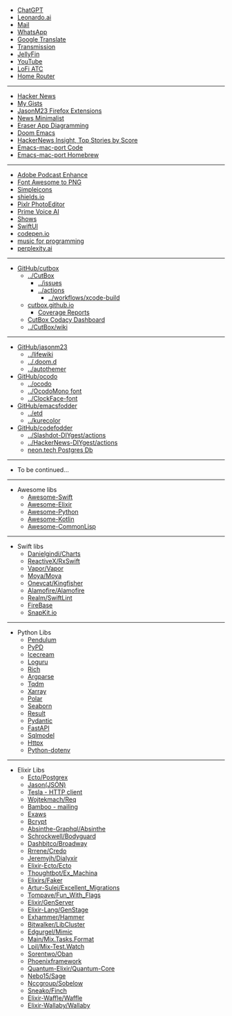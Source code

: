 - [ChatGPT](https://chat.openai.com/)
- [Leonardo.ai](https://app.leonardo.ai/ai-generations)
- [Mail](https://mail.google.com/mail/u/0/#inbox)
- [WhatsApp](https://web.whatsapp.com/)
- [Google Translate](https://translate.google.com)
- [Transmission](http://192.168.1.100:9091)
- [JellyFin](http://192.168.1.100:8096/web/index.html#!/home.html)
- [YouTube](https://youtube.com)
- [LoFi ATC](https://www.lofiatc.com/)
- [Home Router](http://192.168.1.1/)
- - -
- [Hacker News](https://news.ycombinator.com/)
- [My Gists](https://gist.github.com/jasonm23/)
- [JasonM23 Firefox Extensions](https://addons.mozilla.org/en-GB/developers/addons)
- [News Minimalist](https://www.newsminimalist.com/)
- [Eraser App Diagramming](https://app.eraser.io)
- [Doom Emacs](https://github.com/doomemacs/)
- [HackerNews Insight, Top Stories by Score](https://hackernews-insight.vercel.app/story-list-by-score)
- [Emacs-mac-port Code](https://bitbucket.org/mituharu/emacs-mac/overview)
- [Emacs-mac-port Homebrew](https://github.com/railwaycat/homebrew-emacsmacport)
- - -
- [Adobe Podcast Enhance](https://podcast.adobe.com/enhance)
- [Font Awesome to PNG](https://fa2png.app/)
- [Simpleicons](https://simpleicons.org/)
- [shields.io](https://shields.io/badges/)
- [Pixlr PhotoEditor](https://pixlr.com/e/)
- [Prime Voice AI](https://beta.elevenlabs.io/speech-synthesis)
- [Shows](https://showrss.info/timeline)
- [SwiftUI](https://developer.apple.com/documentation/swiftui/)
- [codepen.io](https://codepen.io)
- [music for programming](https://musicforprogramming.net/latest/)
- [perplexity.ai](https://www.perplexity.ai/)
- - -
- [GitHub/cutbox](https://github.com/cutbox)
    - [../CutBox](https://github.com/cutbox/CutBox)
      - [../issues](https://github.com/cutbox/CutBox/issues)
      - [../actions](https://github.com/cutbox/CutBox/actions)
        - [../workflows/xcode-build](https://github.com/cutbox/CutBox/actions/workflows/xcode-build.yml)
    - [cutbox.github.io](https://cutbox.github.io)
      - [Coverage Reports](https://cutbox.github.io/CutBox/)
    - [CutBox Codacy Dashboard](https://app.codacy.com/gh/cutbox/CutBox/dashboard)
    - [../CutBox/wiki](https://github.com/cutbox/CutBox/wiki)
- - -
- [GitHub/jasonm23](https://github.com/jasonm23)
    - [../lifewiki](https://github.com/jasonm23/lifewiki)
    - [../.doom.d](https://github.com/jasonm23/.doom.d)
    - [../autothemer](https://github.com/jasonm23/autothemer)
- [GitHub/ocodo](https://github.com/ocodo)
    - [../ocodo](https://github.com/ocodo/ocodo)
    - [../OcodoMono font](https://github.com/ocodo/OcodoMono)
    - [../ClockFace-font](https://github.com/ocodo/clockFace-font)
- [GitHub/emacsfodder](https://github.com/emacsfodder)
    - [../etd](https://github.com/emacsfodder/etd)
    - [../kurecolor](https://github.com/emacsfodder/kurecolor)
- [GitHub/codefodder](https://github.com/codefodder)
    - [../Slashdot-DIYgest/actions](https://github.com/codefodder/Slashdot-DIYgest/actions/workflows/slashdot-diygest-email.yml)
    - [../HackerNews-DIYgest/actions](https://github.com/codefodder/HackerNews-DIYgest/actions/workflows/hacker-news-diygest-hourly-scrape.yml)
    - [neon.tech Postgres Db](https://neon.tech)
- - -
- To be continued...
- - -
- Awesome libs
    - [Awesome-Swift](https://github.com/matteocrippa/awesome-swift)
    - [Awesome-Elixir](https://github.com/h4cc/awesome-elixir)
    - [Awesome-Python](https://github.com/vinta/awesome-python)
    - [Awesome-Kotlin](https://github.com/mcxiaoke/awesome-kotlin)
    - [Awesome-CommonLisp](https://github.com/CodyReichert/awesome-cl)
- - - 
- Swift libs
    - [Danielgindi/Charts](https://github.com/danielgindi/Charts)
    - [ReactiveX/RxSwift](https://github.com/ReactiveX/RxSwift)
    - [Vapor/Vapor](https://github.com/vapor/vapor)
    - [Moya/Moya](https://github.com/Moya/Moya)
    - [Onevcat/Kingfisher](https://github.com/onevcat/Kingfisher)
    - [Alamofire/Alamofire](https://github.com/Alamofire/Alamofire)
    - [Realm/SwiftLint](https://github.com/realm/SwiftLint)
    - [FireBase](https://firebase.google.com/)
    - [SnapKit.io](https://snapkit.io/)
- - -
- Python Libs
    - [Pendulum](https://pendulum.eustace.io)
    - [PyPD](https://pypi.org/project/pypdf/)
    - [Icecream](https://github.com/gruns/icecream)
    - [Loguru](https://github.com/Delgan/loguru)
    - [Rich](https://rich.readthedocs.io/en/stable...)
    - [Argparse](https://docs.python.org/3/library/arg...)
    - [Tqdm](https://github.com/tqdm/tqdm)
    - [Xarray](https://github.com/pydata/xarray)
    - [Polar](https://www.pola.rs)
    - [Seaborn](https://seaborn.pydata.org/tutorial/i...)
    - [Result](https://pypi.org/project/result/)
    - [Pydantic](https://docs.pydantic.dev/latest/)
    - [FastAPI](https://fastapi.tiangolo.com)
    - [Sqlmodel](https://sqlmodel.tiangolo.com)
    - [Httpx](https://github.com/encode/httpx)
    - [Python-dotenv](https://saurabh-kumar.com/python-dotenv/)
- - -
- Elixir Libs
    - [Ecto/Postgrex](https://github.com/elixir-ecto/postgrex)
    - [Jason(JSON)](https://github.com/michalmuskala/jason)
    - [Tesla - HTTP client](https://github.com/globocom/tesla)
    - [Wojtekmach/Req](https://github.com/wojtekmach/req)
    - [Bamboo - mailing](https://github.com/thoughtbot/bamboo)
    - [Exaws](https://github.com/ex-aws/ex_aws)
    - [Bcrypt](https://github.com/riverrun/bcrypt_elixir)
    - [Absinthe-Graphql/Absinthe](https://github.com/absinthe-graphql/absinthe)
    - [Schrockwell/Bodyguard](https://github.com/schrockwell/bodyguard)
    - [Dashbitco/Broadway](https://github.com/dashbitco/broadway)
    - [Rrrene/Credo](https://github.com/rrrene/credo)
    - [Jeremyjh/Dialyxir](https://github.com/jeremyjh/dialyxir)
    - [Elixir-Ecto/Ecto](https://github.com/elixir-ecto/ecto)
    - [Thoughtbot/Ex_Machina](https://github.com/thoughtbot/ex_machina)
    - [Elixirs/Faker](https://github.com/elixirs/faker)
    - [Artur-Sulej/Excellent_Migrations](https://github.com/Artur-Sulej/excellent_migrations)
    - [Tompave/Fun_With_Flags](https://github.com/tompave/fun_with_flags)
    - [Elixir/GenServer](https://hexdocs.pm/elixir/GenServer.html)
    - [Elixir-Lang/GenStage](https://github.com/elixir-lang/gen_stage)
    - [Exhammer/Hammer](https://github.com/ExHammer/hammer)
    - [Bitwalker/LibCluster](https://github.com/bitwalker/libcluster)
    - [Edgurgel/Mimic](https://github.com/edgurgel/mimic)
    - [Main/Mix.Tasks.Format](https://hexdocs.pm/mix/main/Mix.Tasks.Format.html)
    - [Lpil/Mix-Test.Watch](https://github.com/lpil/mix-test.watch)
    - [Sorentwo/Oban](https://github.com/sorentwo/oban)
    - [Phoenixframework](https://www.phoenixframework.org/)
    - [Quantum-Elixir/Quantum-Core](https://github.com/quantum-elixir/quantum-core)
    - [Nebo15/Sage](https://github.com/Nebo15/sage)
    - [Nccgroup/Sobelow](https://github.com/nccgroup/sobelow)
    - [Sneako/Finch](https://github.com/sneako/finch)
    - [Elixir-Waffle/Waffle](https://github.com/elixir-waffle/waffle)
    - [Elixir-Wallaby/Wallaby](https://github.com/elixir-wallaby/wallaby)

